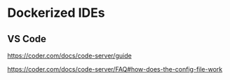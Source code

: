 # Dockerized IDEs

## VS Code

https://coder.com/docs/code-server/guide

https://coder.com/docs/code-server/FAQ#how-does-the-config-file-work
